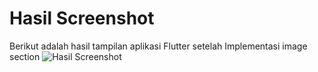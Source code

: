 # Hasil Screenshot

Berikut adalah hasil tampilan aplikasi Flutter setelah Implementasi image section
![Hasil Screenshot](images/04.png)
